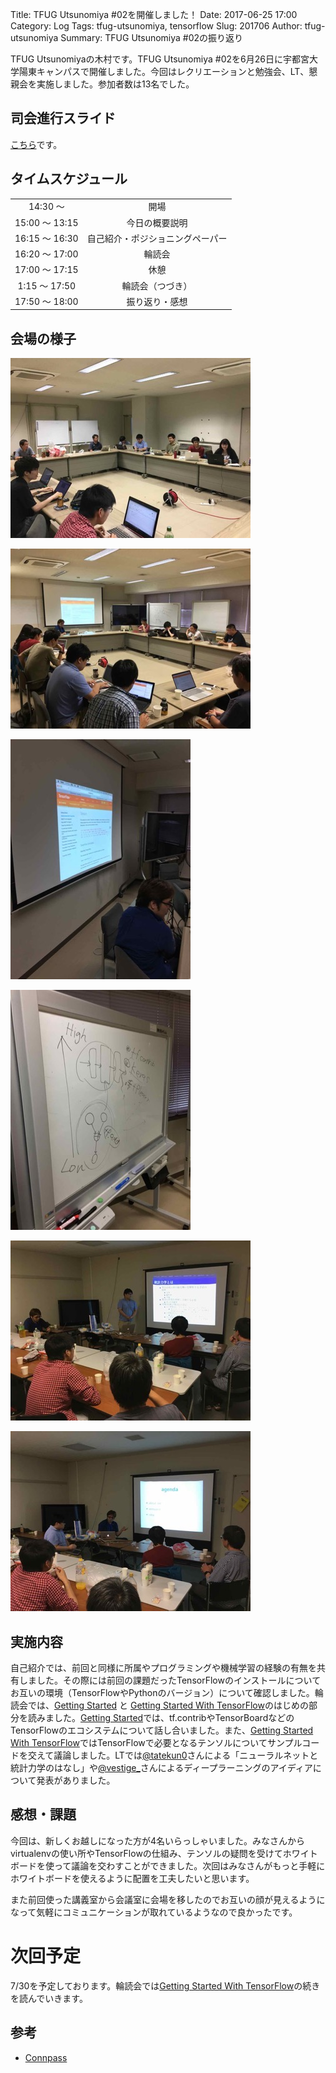 Title: TFUG Utsunomiya #02を開催しました！
Date: 2017-06-25 17:00
Category: Log
Tags: tfug-utsunomiya, tensorflow
Slug: 201706
Author: tfug-utsunomiya
Summary: TFUG Utsunomiya #02の振り返り

TFUG Utsunomiyaの木村です。TFUG Utsunomiya #02を6月26日に宇都宮大学陽東キャンパスで開催しました。今回はレクリエーションと勉強会、LT、懇親会を実施しました。参加者数は13名でした。

## 司会進行スライド

[こちら](https://www.slideshare.net/k-akimasa/tensorflow-user-group-utsunomiya-01-77238567)です。

## タイムスケジュール

|||
|:-:|:-:|
|14:30 〜 |開場|
|15:00 〜 13:15|今日の概要説明|
|16:15 〜 16:30|自己紹介・ポジショニングペーパー|
|16:20 〜 17:00|輪読会|
|17:00 〜 17:15|休憩|
|1:15 〜 17:50|輪読会（つづき）|
|17:50 〜 18:00|振り返り・感想|

## 会場の様子

![](/images/2017-06-25-01.jpg)

![](/images/2017-06-25-02.jpg)

![](/images/2017-06-25-03.jpg)

![](/images/2017-06-25-04.jpg)

![](/images/2017-06-25-05.jpg)

![](/images/2017-06-25-06.jpg)

## 実施内容

自己紹介では、前回と同様に所属やプログラミングや機械学習の経験の有無を共有しました。その際には前回の課題だったTensorFlowのインストールについてお互いの環境（TensorFlowやPythonのバージョン）について確認しました。輪読会では、[Getting Started](https://www.tensorflow.org/get_started/) と [Getting Started With TensorFlow](https://www.tensorflow.org/get_started/get_started)のはじめの部分を読みました。[Getting Started](https://www.tensorflow.org/get_started/)では、tf.contribやTensorBoardなどのTensorFlowのエコシステムについて話し合いました。また、[Getting Started With TensorFlow](https://www.tensorflow.org/get_started/get_started)ではTensorFlowで必要となるテンソルについてサンプルコードを交えて議論しました。LTでは[@tatekun0](https://twitter.com/tatekun0)さんによる「ニューラルネットと統計力学のはなし」や[@vestige_](https://twitter.com/vestige_)さんによるディープラーニングのアイディアについて発表がありました。

## 感想・課題

今回は、新しくお越しになった方が4名いらっしゃいました。みなさんからvirtualenvの使い所やTensorFlowの仕組み、テンソルの疑問を受けてホワイトボードを使って議論を交わすことができました。次回はみなさんがもっと手軽にホワイトボードを使えるように配置を工夫したいと思います。

また前回使った講義室から会議室に会場を移したのでお互いの顔が見えるようになって気軽にコミュニケーションが取れているようなので良かったです。

# 次回予定

7/30を予定しております。輪読会では[Getting Started With TensorFlow](https://www.tensorflow.org/get_started/get_started)の続きを読んでいきます。

## 参考

* [Connpass](https://tfug-utsunomiya.connpass.com/event/57899/)


